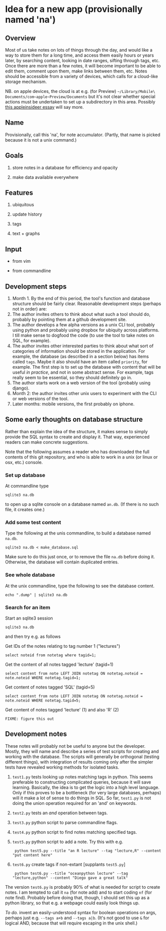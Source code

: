 # Idea for a new app (provisionally named 'na')

## Overview

Most of us take notes on lots of things through the day, and would like a way
to store them for a long time, and access them easily hours or years later, by
searching content, looking in date ranges, sifting through tags, etc.  Once
there are more than a few notes, it will become important to be able to edit
them, comment upon them, make links between them, etc.  Notes should be
accessible from a variety of devices, which calls for a cloud-like storage
mechanism.

NB. on apple devices, the cloud is at e.g. (for Preview) ``~/Library/Mobile\
Documents/com~apple~Preview/Documents`` but it's not clear whether special
actions must be undertaken to set up a subdirectory in this area.  Possibly
[this appleinsideer
essay](http://appleinsider.com/articles/11/11/02/hidden_drop_box_feature_in_mac_os_x_lion_lets_you_sync_files_across_macs)
will say more.

## Name

Provisionally, call this 'na', for note accumulator.  (Partly, that name is
picked because it is not a unix command.)


## Goals

1. store notes in a database for efficiency and opacity

2. make data available everywhere


## Features

1. ubiquitous

2. update history

3. tags

4. text + graphs

## Input

* from vim

* from commandline


## Development steps

1. Month 1.  By the end of this period, the tool's function and database
   structure should be fairly clear.  Reasonable development steps (perhaps not
in order) are:
  1. The author invites others to think about what such a tool should do,
probably by pointing them at a github development site.
  2. The author develops a few alpha versions as a unix CLI tool, probably
using python and probably using dropbox for ubiquity across platforms.  I till
make sense to dogfood the code (to use the tool to take notes on SQL, for
example).
  3. The author invites other interested parties to think about what sort of
categories of information should be stored in the application.  For example,
the database (as described in a section below) has items called ``tags``.
Maybe it also should have an item called ``priority``, for example.  The first
step is to set up the database with content that will be useful *in practice*,
and not in some abstract sense.  For example, tags really seem to be essential,
so they should definitely go in.
  4. The author starts work on a web version of the tool (probably using django).
2. Month 2: the author invites other unix users to experiment with the CLI or
   web versions of the tool.
3. Later months: mobile versions, the first probably on iphone.


## Some early thoughts on database structure

Rather than explain the idea of the structure, it makes sense to simply provide
the SQL syntax to create and display it.  That way, experienced readers can
make concrete suggestions.

Note that the following assumes a reader who has downloaded the full contents
of this git repository, and who is able to work in a unix (or linux or osx,
etc.) console.

### Set up database

At commandline type

    sqlite3 na.db

to open up a sqlite console on a database named ``an.db``.  (If there is no
such file, it creates one.)

### Add some test content

Type the following at the unis commandline, to build a database named
``na.db``.

    sqlite3 na.db < make_database.sql

Make sure to do this just once, or to remove the file ``na.db`` before doing
it.  Otherwise, the database will contain duplicated entries.


### See whole database

At the unix commandline, type the following to see the database content.

    echo ".dump" | sqlite3 na.db

### Search for an item

Start an sqlite3 session

    sqlite3 na.db

and then try e.g. as follows

Get IDs of the notes relating to tag number 1 ("lectures")

    select noteid from notetag where tagid=1;

Get the content of all notes tagged 'lecture' (tagid=1)

    select content from note LEFT JOIN notetag ON notetag.noteid = note.noteid WHERE notetag.tagid=1;

Get content of notes tagged 'SQL' (tagid=5)

    select content from note LEFT JOIN notetag ON notetag.noteid = note.noteid WHERE notetag.tagid=5;

Get content of notes tagged 'lecture' (1) and also 'R' (2)

    FIXME: figure this out

## Development notes

These notes will probably not be useful to anyone but the developer.  Mostly,
they will name and describe a series of test scripts for creating and working
with the database.  The scripts will generally be orthogonal (testing different
things), with integration of results coming only after the simpler tests have
revealed working methods for isolated tasks.

1. ``test1.py`` tests looking up notes matching tags in python.  This seems
   preferable to constructing complicated queries, because it will save
learning.  Basically, the idea is to get the logic into a high level language.
Only if this proves to be a bottleneck (for very large databases, perhaps) will
it make a lot of sense to do things in SQL.  So far, ``test1.py`` is not doing
the union operation required for an 'and' on keywords.

2. ``test2.py`` tests an *and* operation between tags.

3. ``test3.py`` python script to parse commandline flags.

4. ``test4.py`` python script to find notes matching specified tags.

5. ``test5.py`` python script to add a note.  Try this with e.g. 

        python test5.py --title "an R lecture" --tag "lecture,R" --content "put content here"

6. ``test6.py`` create tags if non-extant [supplants ``test5.py``]

        python test6.py --title "oceanpython lecture" --tag "lecture,python" --content "Diego gave a great talk"

The version ``test6.py`` is probably 90% of what is needed for script to create
notes.  I am tempted to call it ``na`` (for note add) and to start coding
``nf`` (for note find).  Probably before doing that, though, I should set this
up as a python library, so that e.g. a webpage could easily look things up.

*To do.* invent an easily-understood syntax for boolean operations on args,
perhaps just e.g.  ``--tags a+b`` and ``--tags a|b``.  (It's not good to use
``&`` for logical AND, because that will require escaping in the unix shell.)
